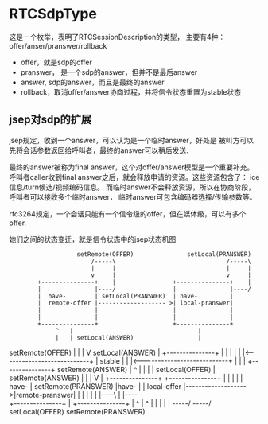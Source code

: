 # RTCSdpType

这是一个枚举，表明了RTCSessionDescription的类型，
主要有4种：offer/anser/pranswer/rollback

- offer，就是sdp的offer
- pranswer， 是一个sdp的answer，但并不是最后answer
- answer, sdp的answer，而且是最终的answer
- rollback，取消offer/answer协商过程，并将信令状态重置为stable状态

## jsep对sdp的扩展

jsep规定，收到一个answer，可以认为是一个临时answer，好处是
被叫方可以先将会话参数返回给呼叫者，最终的answer可以稍后发送.

最终的answer被称为final answer，这个对offer/answer模型是一个重要补充。
呼叫者caller收到final answer之后，就会释放申请的资源。这些资源包含了：
ice信息/turn候选/视频编码信息。
而临时answer不会释放资源，所以在协商阶段，呼叫者可以接收多个临时answer，
临时answer可包含编码器选择/传输参数等。

rfc3264规定，一个会话只能有一个信令级的offer，但在媒体级，可以有多个offer.

她们之间的状态变迁，就是信令状态中的jsep状态机图

                       setRemote(OFFER)               setLocal(PRANSWER)
                           /-----\                               /-----\
                           |     |                               |     |
                           v     |                               v     |
            +---------------+    |                +---------------+    |
            |               |----/                |               |----/
            |  have-        | setLocal(PRANSWER)  | have-         |
            |  remote-offer |------------------- >| local-pranswer|
            |               |                     |               |
            |               |                     |               |
            +---------------+                     +---------------+
                 ^   |                                   |
                 |   | setLocal(ANSWER)                  |
   setRemote(OFFER)  |                                   |
                 |   V                  setLocal(ANSWER) |
            +---------------+                            |
            |               |                            |
            |               |<---------------------------+
            |    stable     |
            |               |<---------------------------+
            |               |                            |
            +---------------+          setRemote(ANSWER) |
                 ^   |                                   |
                 |   | setLocal(OFFER)                   |
   setRemote(ANSWER) |                                   |
                 |   V                                   |
            +---------------+                     +---------------+
            |               |                     |               |
            |  have-        | setRemote(PRANSWER) |have-          |
            |  local-offer  |------------------- >|remote-pranswer|
            |               |                     |               |
            |               |----\                |               |----\
            +---------------+    |                +---------------+    |
                           ^     |                               ^     |
                           |     |                               |     |
                           \-----/                               \-----/
                       setLocal(OFFER)               setRemote(PRANSWER)
